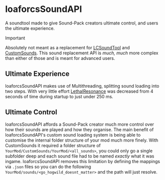 # loaforcsSoundAPI
A soundtool made to give Sound-Pack creators ultimate control, and users the ultimate experience.

> [!IMPORTANT]
> Absolutely not meant as a replacement for [LCSoundTool](https://thunderstore.io/c/lethal-company/p/no00ob/LCSoundTool/) and [CustomSounds](https://thunderstore.io/c/lethal-company/p/Clementinise/CustomSounds/). This sound replacement API is *much, much* more complex than either of those and is meant for advanced users.

## Ultimate Experience
loaforcsSoundAPI makes use of Multithreading, splitting sound loading into two steps. With very little effort [LethalResonance](https://thunderstore.io/c/lethal-company/p/LethalResonance/LETHALRESONANCE/) was decreased from 4 seconds of time during startup to just under 250 ms.

## Ultimate Control
loaforcsSoundAPI affords a Sound-Pack creator much more control over how their sounds are played and how they organise. 
The main benefit of loaforcsSoundAPI's custom sound loading system is being able to customise the internal folder structure of your mod much more finely. With CustomSounds it required a folder structure of `YourMod/CustomSounds/YourMod/<all_sounds>`, you could only go a single subfolder deep and each sound file had to be named *exactly* what it was ingame. loaforcsSoundAPI removes this limitation by defining the mappings via `.json` files so you can do the following `YourMod/sounds/<go_hogwild_doesnt_matter>` and the path will just resolve.